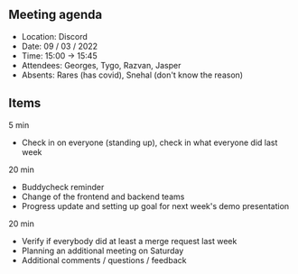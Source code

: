## Meeting agenda

- Location: Discord
- Date: 09 / 03 / 2022
- Time: 15:00 -> 15:45
- Attendees: Georges, Tygo, Razvan, Jasper
- Absents: Rares (has covid), Snehal (don't know the reason)

## Items

5 min
- Check in on everyone (standing up), check in what everyone did last week

20 min
- Buddycheck reminder
- Change of the frontend and backend teams
- Progress update and setting up goal for next week's demo presentation 

20 min
- Verify if everybody did at least a merge request last week
- Planning an additional meeting on Saturday
- Additional comments / questions / feedback